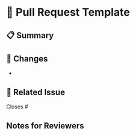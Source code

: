 # 🚀 Pull Request Template

## 📋 Summary

<!-- Provide a brief summary of the changes. -->

## 🔧 Changes

<!-- List the key changes made in this PR. -->

-

## 🔗 Related Issue

<!-- Link to the issue(s) this PR addresses. Use keywords like "Closes", "Fixes", or "Resolves" followed by the issue number. -->

Closes #

## Notes for Reviewers

<!-- Include any additional notes or context for the reviewers. -->
